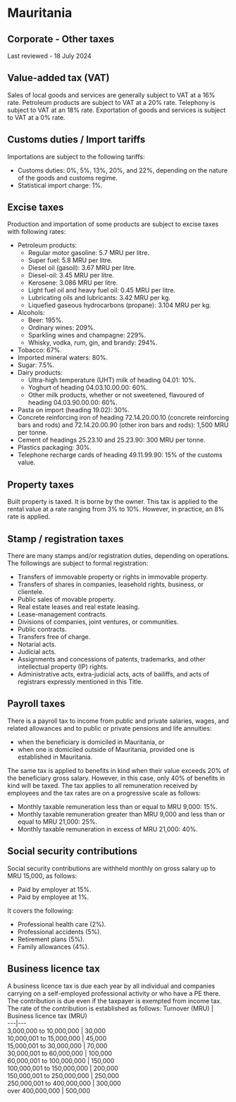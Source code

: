 # Mauritania
## Corporate - Other taxes
Last reviewed - 18 July 2024
## Value-added tax (VAT)
Sales of local goods and services are generally subject to VAT at a 16% rate.
Petroleum products are subject to VAT at a 20% rate.
Telephony is subject to VAT at an 18% rate.
Exportation of goods and services is subject to VAT at a 0% rate. 
## Customs duties / Import tariffs
Importations are subject to the following tariffs:
  * Customs duties: 0%, 5%, 13%, 20%, and 22%, depending on the nature of the goods and customs regime.
  * Statistical import charge: 1%.


## Excise taxes
Production and importation of some products are subject to excise taxes with following rates:
  * Petroleum products:
    * Regular motor gasoline: 5.7 MRU per litre.
    * Super fuel: 5.8 MRU per litre.
    * Diesel oil (gasoil): 3.67 MRU per litre.
    * Diesel-oil: 3.45 MRU per litre.
    * Kerosene: 3.086 MRU per litre.
    * Light fuel oil and heavy fuel oil: 0.45 MRU per litre.
    * Lubricating oils and lubricants: 3.42 MRU per kg.
    * Liquefied gaseous hydrocarbons (propane): 3.104 MRU per kg.
  * Alcohols:
    * Beer: 195%.
    * Ordinary wines: 209%.
    * Sparkling wines and champagne: 229%.
    * Whisky, vodka, rum, gin, and brandy: 294%.
  * Tobacco: 67%.
  * Imported mineral waters: 80%.
  * Sugar: 7.5%.
  * Dairy products:
    * Ultra-high temperature (UHT) milk of heading 04.01: 10%.
    * Yoghurt of heading 04.03.10.00.00: 60%.
    * Other milk products, whether or not sweetened, flavoured of heading 04.03.90.00.00: 60%.
  * Pasta on import (heading 19.02): 30%.
  * Concrete reinforcing iron of heading 72.14.20.00.10 (concrete reinforcing bars and rods) and 72.14.20.00.90 (other iron bars and rods): 1,500 MRU per tonne.
  * Cement of headings 25.23.10 and 25.23.90: 300 MRU per tonne.
  * Plastics packaging: 30%.
  * Telephone recharge cards of heading 49.11.99.90: 15% of the customs value.


## Property taxes
Built property is taxed. It is borne by the owner. This tax is applied to the rental value at a rate ranging from 3% to 10%. However, in practice, an 8% rate is applied.
## Stamp / registration taxes
There are many stamps and/or registration duties, depending on operations.
The followings are subject to formal registration:
  * Transfers of immovable property or rights in immovable property.
  * Transfers of shares in companies, leasehold rights, business, or clientele.
  * Public sales of movable property.
  * Real estate leases and real estate leasing.
  * Lease-management contracts.
  * Divisions of companies, joint ventures, or communities.
  * Public contracts.
  * Transfers free of charge.
  * Notarial acts.
  * Judicial acts.
  * Assignments and concessions of patents, trademarks, and other intellectual property (IP) rights.
  * Administrative acts, extra-judicial acts, acts of bailiffs, and acts of registrars expressly mentioned in this Title.


## Payroll taxes
There is a payroll tax to income from public and private salaries, wages, and related allowances and to public or private pensions and life annuities:
  * when the beneficiary is domiciled in Mauritania, or
  * when one is domiciled outside of Mauritania, provided one is established in Mauritania.


The same tax is applied to benefits in kind when their value exceeds 20% of the beneficiary gross salary. However, in this case, only 40% of benefits in kind will be taxed.
The tax applies to all remuneration received by employees and the tax rates are on a progressive scale as follows:
  * Monthly taxable remuneration less than or equal to MRU 9,000: 15%.
  * Monthly taxable remuneration greater than MRU 9,000 and less than or equal to MRU 21,000: 25%.
  * Monthly taxable remuneration in excess of MRU 21,000: 40%.


## Social security contributions
Social security contributions are withheld monthly on gross salary up to MRU 15,000, as follows:
  * Paid by employer at 15%.
  * Paid by employee at 1%.


It covers the following:
  * Professional health care (2%).
  * Professional accidents (5%).
  * Retirement plans (5%).
  * Family allowances (4%).


## Business licence tax
A business licence tax is due each year by all individual and companies carrying on a self-employed professional activity or who have a PE there.
The contribution is due even if the taxpayer is exempted from income tax.
The rate of the contribution is established as follows:
Turnover (MRU) | Business licence tax (MRU)  
---|---  
3,000,000 to 10,000,000 | 30,000  
10,000,001 to 15,000,000 | 45,000  
15,000,001 to 30,000,000 | 70,000  
30,000,001 to 60,000,000 | 100,000  
60,000,001 to 100,000,000 | 150,000  
100,000,001 to 150,000,000 | 200,000  
150,000,001 to 250,000,000 | 250,000  
250,000,001 to 400,000,000 | 300,000  
over 400,000,000 | 500,000
